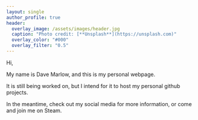 ```yaml
---
layout: single
author_profile: true
header:
  overlay_image: /assets/images/header.jpg
  caption: "Photo credit: [**Unsplash**](https://unsplash.com)"
  overlay_color: "#000"
  overlay_filter: "0.5"
---
```

Hi,

My name is Dave Marlow, and this is my personal webpage.

It is still being worked on, but I intend for it to host my personal github projects.

In the meantime, check out my social media for more information, or come and join me on Steam.


